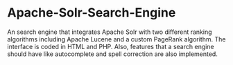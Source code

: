 # Apache-Solr-Search-Engine
An search engine that integrates Apache Solr with two different ranking algorithms including Apache Lucene and a custom PageRank algorithm. The interface is coded in HTML and PHP. Also, features that a search engine should have like autocomplete and spell correction are also implemented. 
